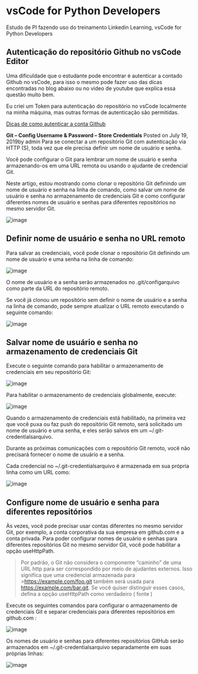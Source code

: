 # vsCode for Python Developers

Estudo de PI fazendo uso do treinamento Linkedin Learning, vsCode for Python Developers

## Autenticação do repositório Github no vsCode Editor

Uma dificuldade que o estudante pode encontrar é autenticar a contado Github no vsCode, para isso o mesmo pode fazer uso
das dicas encontradas no blog abaixo ou no video de youtube que explica essa questão muito bem.

Eu criei um Token para autenticação do repositório no vsCode localmente na minha máquina, mas outras formas de autenticação
são permitidas.

[Dicas de como autenticar a conta Github](https://www.shellhacks.com/git-config-username-password-store-credentials/)

**Git – Config Username & Password – Store Credentials** Posted on July 19, 2019by admin
Para se conectar a um repositório Git com autenticação via HTTP (S), toda vez que ele precisa definir um nome de usuário e senha.

Você pode configurar o Git para lembrar um nome de usuário e senha armazenando-os em uma URL remota ou usando o ajudante de credencial Git.

Neste artigo, estou mostrando como clonar o repositório Git definindo um nome de usuário e senha na linha de comando, como salvar um nome de usuário e senha no armazenamento de credenciais Git e como configurar diferentes nomes de usuário e senhas para diferentes repositórios no mesmo servidor Git.

![image](https://user-images.githubusercontent.com/33582443/133961361-b7b6efd0-5f37-43c0-839d-4f9d81efa972.png)

## Definir nome de usuário e senha no URL remoto

Para salvar as credenciais, você pode clonar o repositório Git definindo um nome de usuário e uma senha na linha de comando:

![image](https://user-images.githubusercontent.com/33582443/133961582-64eebdc6-b956-4db8-bfb5-7249a6e4e2cc.png)

O nome de usuário e a senha serão armazenados no .git/configarquivo como parte da URL do repositório remoto.

Se você já clonou um repositório sem definir o nome de usuário e a senha na linha de comando, pode sempre atualizar o URL remoto executando o seguinte comando:

![image](https://user-images.githubusercontent.com/33582443/133962073-1a3255f4-a64f-4344-b3ec-1484ce688ccb.png)

## Salvar nome de usuário e senha no armazenamento de credenciais Git

Execute o seguinte comando para habilitar o armazenamento de credenciais em seu repositório Git:

![image](https://user-images.githubusercontent.com/33582443/133962261-65757271-d7f6-496e-88a2-735f53d756a7.png)

Para habilitar o armazenamento de credenciais globalmente, execute:

![image](https://user-images.githubusercontent.com/33582443/133962323-9be753bc-57e7-45cf-8d2f-4972d75f2a20.png)

Quando o armazenamento de credenciais está habilitado, na primeira vez que você puxa ou faz push do repositório Git remoto, será solicitado um nome de usuário e uma senha, e eles serão salvos em um ~/.git-credentialsarquivo.

Durante as próximas comunicações com o repositório Git remoto, você não precisará fornecer o nome de usuário e a senha.

Cada credencial no ~/.git-credentialsarquivo é armazenada em sua própria linha como um URL como:

![image](https://user-images.githubusercontent.com/33582443/133962461-9b07c848-be4e-43da-83bc-819fc883abe2.png)

## Configure nome de usuário e senha para diferentes repositórios

Às vezes, você pode precisar usar contas diferentes no mesmo servidor Git, por exemplo, a conta corporativa da sua empresa em github.com e a conta privada.
Para poder configurar nomes de usuário e senhas para diferentes repositórios Git no mesmo servidor Git, você pode habilitar a opção useHttpPath.

> Por padrão, o Git não considera o componente “caminho” de uma URL http para ser correspondido por meio de ajudantes externos. Isso significa que uma credencial armazenada para >https://example.com/foo.git também será usada para https://example.com/bar.git. Se você quiser distinguir esses casos, defina a opção useHttpPath como verdadeiro ( fonte )

Execute os seguintes comandos para configurar o armazenamento de credenciais Git e separar credenciais para diferentes repositórios em github.com :

![image](https://user-images.githubusercontent.com/33582443/133962752-2d247318-22bc-44fd-b85b-bfbbefb5ad3a.png)

Os nomes de usuário e senhas para diferentes repositórios GitHub serão armazenados em ~/.git-credentialsarquivo separadamente em suas próprias linhas:

![image](https://user-images.githubusercontent.com/33582443/133962951-dd390890-48e8-4a5e-aab6-2e9e6f0c3ef8.png)
